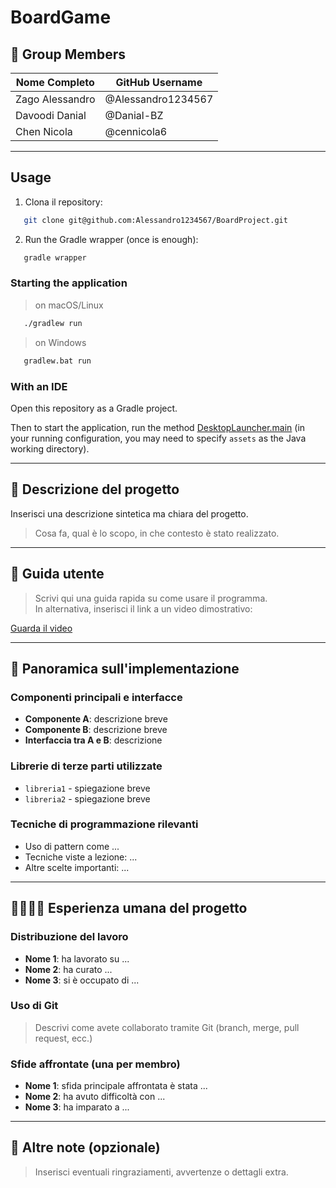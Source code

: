 # BoardGame

## 👥 Group Members

| Nome Completo      | GitHub Username    |
|--------------------|--------------------|
| Zago Alessandro     | @Alessandro1234567   |
| Davoodi Danial     | @Danial-BZ   |
| Chen Nicola     | @cennicola6   |

---

## Usage

1. Clona il repository:
```bash
   git clone git@github.com:Alessandro1234567/BoardProject.git
   ```
2. Run the Gradle wrapper (once is enough):
```bash
   gradle wrapper
   ```
### Starting the application
> on macOS/Linux
```bash
   ./gradlew run
   ```
> on Windows
```bash
   gradlew.bat run
   ```
### With an IDE

Open this repository as a Gradle project.

Then to start the application, run the method [DesktopLauncher.main](https://github.com/Alessandro1234567/BoardProject/blob/main/desktop/src/it/unibz/inf/pp/clash/DesktopLauncher.java) (in your running configuration, you may need to specify `assets` as the Java working directory).

---

## 📝 Descrizione del progetto

 Inserisci una descrizione sintetica ma chiara del progetto.  
> Cosa fa, qual è lo scopo, in che contesto è stato realizzato.

---

## 📖 Guida utente

> Scrivi qui una guida rapida su come usare il programma.  
> In alternativa, inserisci il link a un video dimostrativo:

[Guarda il video](https://link-al-video.com)

---

## 🧠 Panoramica sull'implementazione

### Componenti principali e interfacce

- **Componente A**: descrizione breve
- **Componente B**: descrizione breve
- **Interfaccia tra A e B**: descrizione

### Librerie di terze parti utilizzate

- `libreria1` - spiegazione breve
- `libreria2` - spiegazione breve

### Tecniche di programmazione rilevanti

- Uso di pattern come ...
- Tecniche viste a lezione: ...
- Altre scelte importanti: ...

---

## 👨‍👩‍👧‍👦 Esperienza umana del progetto

### Distribuzione del lavoro

- **Nome 1**: ha lavorato su ...
- **Nome 2**: ha curato ...
- **Nome 3**: si è occupato di ...

### Uso di Git

> Descrivi come avete collaborato tramite Git (branch, merge, pull request, ecc.)

### Sfide affrontate (una per membro)

- **Nome 1**: sfida principale affrontata è stata ...
- **Nome 2**: ha avuto difficoltà con ...
- **Nome 3**: ha imparato a ...

---

## 📎 Altre note (opzionale)

> Inserisci eventuali ringraziamenti, avvertenze o dettagli extra.
